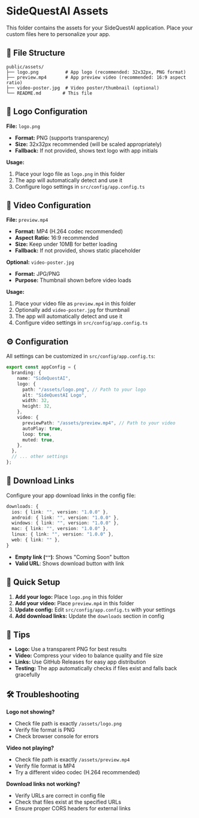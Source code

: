 # SideQuestAI Assets

This folder contains the assets for your SideQuestAI application. Place your custom files here to personalize your app.

## 📁 File Structure

```
public/assets/
├── logo.png          # App logo (recommended: 32x32px, PNG format)
├── preview.mp4       # App preview video (recommended: 16:9 aspect ratio)
├── video-poster.jpg  # Video poster/thumbnail (optional)
└── README.md        # This file
```

## 🎨 Logo Configuration

**File:** `logo.png`

- **Format:** PNG (supports transparency)
- **Size:** 32x32px recommended (will be scaled appropriately)
- **Fallback:** If not provided, shows text logo with app initials

**Usage:**

1. Place your logo file as `logo.png` in this folder
2. The app will automatically detect and use it
3. Configure logo settings in `src/config/app.config.ts`

## 🎥 Video Configuration

**File:** `preview.mp4`

- **Format:** MP4 (H.264 codec recommended)
- **Aspect Ratio:** 16:9 recommended
- **Size:** Keep under 10MB for better loading
- **Fallback:** If not provided, shows static placeholder

**Optional:** `video-poster.jpg`

- **Format:** JPG/PNG
- **Purpose:** Thumbnail shown before video loads

**Usage:**

1. Place your video file as `preview.mp4` in this folder
2. Optionally add `video-poster.jpg` for thumbnail
3. The app will automatically detect and use it
4. Configure video settings in `src/config/app.config.ts`

## ⚙️ Configuration

All settings can be customized in `src/config/app.config.ts`:

```typescript
export const appConfig = {
  branding: {
    name: "SideQuestAI",
    logo: {
      path: "/assets/logo.png", // Path to your logo
      alt: "SideQuestAI Logo",
      width: 32,
      height: 32,
    },
    video: {
      previewPath: "/assets/preview.mp4", // Path to your video
      autoPlay: true,
      loop: true,
      muted: true,
    },
  },
  // ... other settings
};
```

## 🔗 Download Links

Configure your app download links in the config file:

```typescript
downloads: {
  ios: { link: "", version: "1.0.0" },
  android: { link: "", version: "1.0.0" },
  windows: { link: "", version: "1.0.0" },
  mac: { link: "", version: "1.0.0" },
  linux: { link: "", version: "1.0.0" },
  web: { link: "" },
}
```

- **Empty link (`""`)**: Shows "Coming Soon" button
- **Valid URL**: Shows download button with link

## 📝 Quick Setup

1. **Add your logo:** Place `logo.png` in this folder
2. **Add your video:** Place `preview.mp4` in this folder
3. **Update config:** Edit `src/config/app.config.ts` with your settings
4. **Add download links:** Update the `downloads` section in config

## 🚀 Tips

- **Logo:** Use a transparent PNG for best results
- **Video:** Compress your video to balance quality and file size
- **Links:** Use GitHub Releases for easy app distribution
- **Testing:** The app automatically checks if files exist and falls back gracefully

## 🛠️ Troubleshooting

**Logo not showing?**

- Check file path is exactly `/assets/logo.png`
- Verify file format is PNG
- Check browser console for errors

**Video not playing?**

- Check file path is exactly `/assets/preview.mp4`
- Verify file format is MP4
- Try a different video codec (H.264 recommended)

**Download links not working?**

- Verify URLs are correct in config file
- Check that files exist at the specified URLs
- Ensure proper CORS headers for external links
